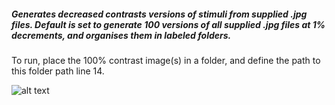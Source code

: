 ##### Generates decreased contrasts versions of stimuli from supplied .jpg files. Default is set to generate 100 versions of all supplied .jpg files at 1% decrements, and organises them in labeled folders.
To run, place the 100% contrast image(s) in a folder, and define the path to this folder path line 14.   

![alt text](https://github.com/sronilsson/rCPT/blob/master/stimulus%20contrast%20generator/example.jpg)


